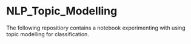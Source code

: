 # NLP_Topic_Modelling

The following repositiory contains a notebook experimenting with using topic modelling for classification. 
